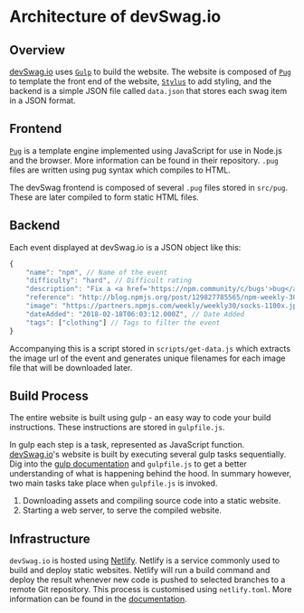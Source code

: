 # Architecture of devSwag.io

## Overview

[devSwag.io](https://devswag.io/) uses [`Gulp`](https://gulpjs.com/) to build the website. The website is composed of [`Pug`](https://github.com/pugjs/pug) to template the front end of the website, [`Stylus`](https://github.com/stylus/stylus) to add styling, and the backend is a simple JSON file called `data.json` that stores each swag item in a JSON format.

## Frontend

[`Pug`](https://github.com/pugjs/pug) is a template engine implemented using JavaScript for use in Node.js and the browser. More information can be found in their repository. `.pug` files are written using pug syntax which compiles to HTML.

The devSwag frontend is composed of several `.pug` files stored in `src/pug`. These are later compiled to form static HTML files.

## Backend

Each event displayed at devSwag.io is a JSON object like this:

```js
{
    "name": "npm", // Name of the event
    "difficulty": "hard", // Difficult rating
    "description": "Fix a <a href='https://npm.community/c/bugs'>bug</a>, get a fashionable pair of socks!", // Brief description
    "reference": "http://blog.npmjs.org/post/129827785565/npm-weekly-30-package-scripts-for-tooling-a", // Link to the source
    "image": "https://partners.npmjs.com/weekly/weekly30/socks-1100x.jpg", // Image URL
    "dateAdded": "2018-02-18T06:03:12.000Z", // Date Added
    "tags": ["clothing"] // Tags to filter the event
}
```
Accompanying this is a script stored in `scripts/get-data.js` which extracts the image url of the event and generates unique filenames for each image file that will be downloaded later.

## Build Process

The entire website is built using gulp - an easy way to code your build instructions. These instructions are stored in `gulpfile.js`.

In gulp each step is a task, represented as JavaScript function. [devSwag.io](https://devswag.io/)'s website is built by executing several gulp tasks sequentially. Dig into the [gulp documentation](https://gulpjs.com/docs/en/getting-started/quick-start) and `gulpfile.js` to get a better understanding of what is happening behind the hood. In summary however, two main tasks take place when `gulpfile.js` is invoked.

1. Downloading assets and compiling source code into a static website.
2. Starting a web server, to serve the compiled website.

## Infrastructure

`devSwag.io` is hosted using [Netlify](https://www.netlify.com/). Netlify is a service commonly used to build and deploy static websites. Netlify will run a build command and deploy the result whenever new code is pushed to selected branches to a remote Git repository. This process is customised using `netlify.toml`. More information can be found in the [documentation](https://www.netlify.com/docs/continuous-deployment/).
